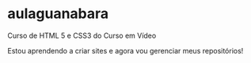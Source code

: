 # aulaguanabara
 Curso de HTML 5 e CSS3 do Curso em Vídeo

Estou aprendendo a criar sites e agora vou gerenciar meus repositórios!
